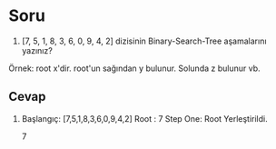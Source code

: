 # Soru
1. [7, 5, 1, 8, 3, 6, 0, 9, 4, 2] dizisinin Binary-Search-Tree aşamalarını yazınız?

Örnek: root x'dir. root'un sağından y bulunur. Solunda z bulunur vb.

## Cevap
1.  Başlangıç: [7,5,1,8,3,6,0,9,4,2]
    Root : 7
    Step One: Root Yerleştirildi.

     7
